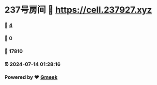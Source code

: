 # 237号房间 :link: https://cell.237927.xyz 
### :page_facing_up: [4](https://cell.237927.xyz/tag.html) 
### :speech_balloon: 0 
### :hibiscus: 17810 
### :alarm_clock: 2024-07-14 01:28:16 
### Powered by :heart: [Gmeek](https://github.com/Meekdai/Gmeek)
